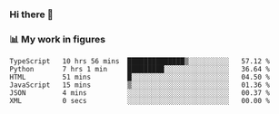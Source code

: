 ### Hi there 👋

### 📊 My work in figures

<!--START_SECTION:waka-->

```text
TypeScript   10 hrs 56 mins  ██████████████▒░░░░░░░░░░   57.12 %
Python       7 hrs 1 min     █████████░░░░░░░░░░░░░░░░   36.64 %
HTML         51 mins         █░░░░░░░░░░░░░░░░░░░░░░░░   04.50 %
JavaScript   15 mins         ▒░░░░░░░░░░░░░░░░░░░░░░░░   01.36 %
JSON         4 mins          ░░░░░░░░░░░░░░░░░░░░░░░░░   00.37 %
XML          0 secs          ░░░░░░░░░░░░░░░░░░░░░░░░░   00.00 %
```

<!--END_SECTION:waka-->
